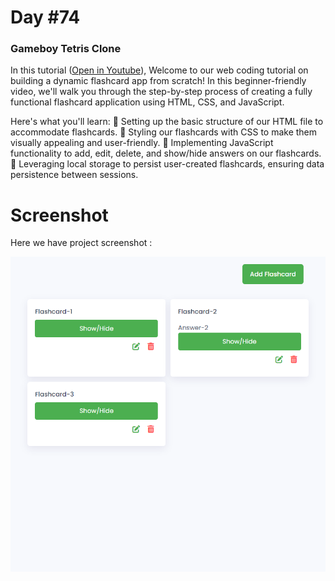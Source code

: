 # Day #74

### Gameboy Tetris Clone
In this tutorial ([Open in Youtube](https://youtu.be/Lmj3zkVSJY4)), Welcome to our web coding tutorial on building a dynamic flashcard app from scratch! In this beginner-friendly video, we'll walk you through the step-by-step process of creating a fully functional flashcard application using HTML, CSS, and JavaScript.

Here's what you'll learn:
🔹 Setting up the basic structure of our HTML file to accommodate flashcards.
🔹 Styling our flashcards with CSS to make them visually appealing and user-friendly.
🔹 Implementing JavaScript functionality to add, edit, delete, and show/hide answers on our flashcards.
🔹 Leveraging local storage to persist user-created flashcards, ensuring data persistence between sessions.

# Screenshot
Here we have project screenshot :

![screenshot-1](screenshot.png)

